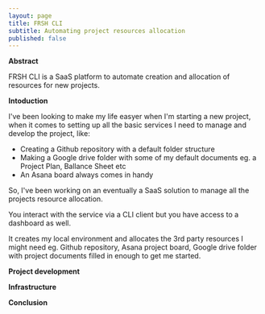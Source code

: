 ```yaml
---
layout: page
title: FRSH CLI
subtitle: Automating project resources allocation
published: false
---
```




**Abstract**

FRSH CLI is a SaaS platform to automate creation and allocation of resources for new projects.

**Intoduction**

I've been looking to make my life easyer when I'm starting a new project, when it comes to setting up all the basic services I need to manage and develop the project, like:

- Creating a Github repository with a default folder structure
- Making a Google drive folder with some of my default documents eg. a Project Plan, Ballance Sheet etc
- An Asana board always comes in handy

So, I've been working on an eventually a SaaS solution to manage all the projects resource allocation.

You interact with the service via a CLI client but you have access to a dashboard as well.

It creates my local environment and allocates the 3rd party resources I might need eg. Github repository, Asana project board, Google drive folder with project documents filled in enough to get me started.


**Project development**


**Infrastructure**


**Conclusion**

